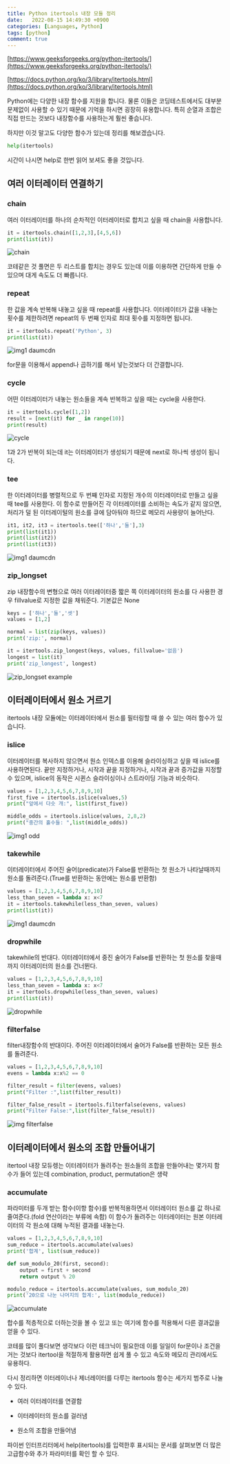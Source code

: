 ```yaml
---
title: Python itertools 내장 모듈 정리
date:   2022-08-15 14:49:30 +0900
categories: [Languages, Python]
tags: [python]
comment: true
---
```


[https://www.geeksforgeeks.org/python-itertools/](https://www.geeksforgeeks.org/python-itertools/)  

[https://docs.python.org/ko/3/library/itertools.html](https://docs.python.org/ko/3/library/itertools.html)  

Python에는 다양한 내장 함수를 지원을 합니다. 물론 이들은 코딩테스트에서도 대부분 문제없이 사용할 수 있기 때문에 기억을 하시면 굉장히 유용합니다. 특히 순열과 조합은 직접 만드는 것보다 내장함수를 사용하는게 훨씬 좋습니다.

하지만 이것 말고도 다양한 함수가 있는데 정리를 해보겠습니다.

```py
help(itertools)
```

시간이 나시면 help로 한번 읽어 보셔도 좋을 것입니다.

## 여러 이터레이터 연결하기
### chain
여러 이터레이터를 하나의 순차적인 이터레이터로 합치고 싶을 때 chain을 사용합니다. 

```py
it = itertools.chain([1,2,3],[4,5,6])
print(list(it))
```

![chain](https://user-images.githubusercontent.com/85277660/211013921-cd5134e5-72f7-4b17-ac79-825603046d7e.png)

코테같은 것 풀면은 두 리스트를 합치는 경우도 있는데 이를 이용하면 간단하게 만들 수 있으며 대게 속도도 더 빠릅니다.


### repeat
한 값을 계속 반복해 내놓고 싶을 때 repeat를 사용합니다. 이터레이터가 값을 내놓는 횟수를 제한하려면 repeat의 두 번째 인자로 최대 횟수를 지정하면 됩니다.

```py
it = itertools.repeat('Python', 3)
print(list(it))
```

![img1 daumcdn](https://user-images.githubusercontent.com/85277660/211014003-5f1443ec-47b0-48b4-85fa-13f1b2eb204b.png)

for문을 이용해서 append나 곱하기를 해서 넣는것보다 더 간결합니다.

### cycle

어떤 이터레이터가 내놓는 원소들을 계속 반복하고 싶을 때는 cycle을 사용한다.
```py
it = itertools.cycle([1,2])
result = [next(it) for _ in range(10)]
print(result)
```

![cycle](https://user-images.githubusercontent.com/85277660/211014049-0ccb1a97-bbf6-4491-8bbd-56b407bde2a5.png)

1과 2가 반복이 되는데 it는 이터레이터가 생성되기 때문에 next로 하나씩 생성이 됩니다.

### tee
한 이터레이터를 병렬적으로 두 번째 인자로 지정된 개수의 이터레이터로 만들고 싶을 때 tee를 사용한다. 이 함수로 만들어진 각 이터레이터를 소비하는 속도가 같지 않으면, 처리가 덜 된 이터레이털의 원소를 큐에 담아둬야 하므로 메모리 사용량이 늘어난다.

```py
it1, it2, it3 = itertools.tee(['하나','둘'],3)
print(list(it1))
print(list(it2))
print(list(it3))
```

![img1 daumcdn](https://user-images.githubusercontent.com/85277660/211014104-6a67f85e-f613-4fc6-9bfb-9814cb503b38.png)

### zip_longset

zip 내장함수의 변형으로 여러 이터레이터중 짧은 쪽 이터레이터의 원소를 다 사용한 경우 fillvalue로 지정한 값을 채워준다. 기본값은 None

```py
keys = ['하나','둘','셋']
values = [1,2]

normal = list(zip(keys, values))
print('zip:', normal)

it = itertools.zip_longest(keys, values, fillvalue='없음')
longest = list(it)
print('zip_longest', longest)
```

![zip_longset example](https://user-images.githubusercontent.com/85277660/211014144-72c23e19-fd76-4537-a94a-90b34c338b9c.png)

## 이터레이터에서 원소 거르기

itertools 내장 모듈에는 이터레이터에서 원소를 필터링할 때 쓸 수 있는 여러 함수가 있습니다.

### islice

이터레이터를 복사하지 않으면서 원소 인덱스를 이용해 슬라이싱하고 싶을 때 islice를 사용하면된다. 끝만 지정하거나, 시작과 끝을 지정하거나, 시작과 끝과 증가값을 지정할 수 있으며, islice의 동작은 시퀸스 슬라이싱이나 스트라이딩 기능과 비슷하다.

```py
values = [1,2,3,4,5,6,7,8,9,10]
first_five = itertools.islice(values,5)
print("앞에서 다슷 개:", list(first_five))

middle_odds = itertools.islice(values, 2,8,2)
print("중간의 홀수들: ",list(middle_odds))
```

![img1 odd](https://user-images.githubusercontent.com/85277660/211014233-d00519c2-9e58-4a04-8a70-477b9364db1a.png)

### takewhile

이터레이터에서 주어진 술어(predicate)가 False를 반환하는 첫 원소가 나타날때까지 원소를 돌려준다.(True를 반환하는 동안에는 원소를 반환함)

```py
values = [1,2,3,4,5,6,7,8,9,10]
less_than_seven = lambda x: x<7
it = itertools.takewhile(less_than_seven, values)
print(list(it))
```

![img1 daumcdn](https://user-images.githubusercontent.com/85277660/211014280-94c4adbe-ae84-456d-ba7f-9688e12e9a06.png)

### dropwhile

takewhile의 반대다. 이터레이터에서 중진 술어가 False를 반환하는 첫 원소를 찾을때까지 이터레이터의 원소를 건너뛴다.

```py
values = [1,2,3,4,5,6,7,8,9,10]
less_than_seven = lambda x: x<7
it = itertools.dropwhile(less_than_seven, values)
print(list(it))
```

![dropwhile](https://user-images.githubusercontent.com/85277660/211014309-236db58c-6617-488d-a032-2c6992032cfb.png)

### filterfalse

filter내장함수의 반대이다. 주어진 이터레이터에서 술어가 False를 반환하는 모든 원소를 돌려준다.

```py
values = [1,2,3,4,5,6,7,8,9,10]
evens = lambda x:x%2 == 0

filter_result = filter(evens, values)
print("Filter :",list(filter_result))

filter_false_result = itertools.filterfalse(evens, values)
print("Filter False:",list(filter_false_result))
```
![img filterfalse](https://user-images.githubusercontent.com/85277660/211014390-4d0ae128-4a31-42d0-815f-f03b44c5fc3b.png)


## 이터레이터에서 원소의 조합 만들어내기

itertool 내장 모듀렝는 이터레이터가 돌려주는 원소들의 조합을 만들어내는 몇가지 함수가 들어 있는데 combination, product, permutation은 생략 

### accumulate

파라미터를 두개 받는 함수(이항 함수)를 반복적용하면서 이터레이터 원소를 값 하나로 줄여준다.(fold 연산이라는 부류에 속함) 이 함수가 돌려주는 이터레이터는 원본 이터레이터의 각 원소에 대해 누적된 결과를 내놓는다.
```py
values = [1,2,3,4,5,6,7,8,9,10]
sum_reduce = itertools.accumulate(values)
print('합계', list(sum_reduce))

def sum_modulo_20(first, second):
    output = first + second
    return output % 20

modulo_reduce = itertools.accumulate(values, sum_modulo_20)
print('20으로 나눈 나머지의 합계:', list(modulo_reduce))
```

![accumulate](https://user-images.githubusercontent.com/85277660/211014479-1affa53f-ca07-4563-8678-9014cd354ad9.png)

합수를 적층적으로 더하는것을 볼 수 있고 또는 여기에 함수를 적용해서 다른 결과값을 얻을 수 있다.


코테를 많이 풀다보면 생각보다 이런 테크닉이 필요한데 이를 일일이 for문이나 조건을 거는 것보다 itertool을 적절하게 활용하면 쉽게 풀 수 있고 속도와 메모리 관리에서도 유용하다.

 


다시 정리하면 이터레이너나 제너레이터를 다루는 itertools 함수는 세가지 범주로 나눌 수 있다.

- 여러 이터레이터를 연결함

- 이터레이터의 원소를 걸러냄

- 원소의 조합을 만들어냄

 

파이썬 인터프리터에서 help(itertools)를 입력한후 표시되는 문서를 살펴보면 더 많은 고급함수와 추가 파라미터를 확인 할 수 있다.